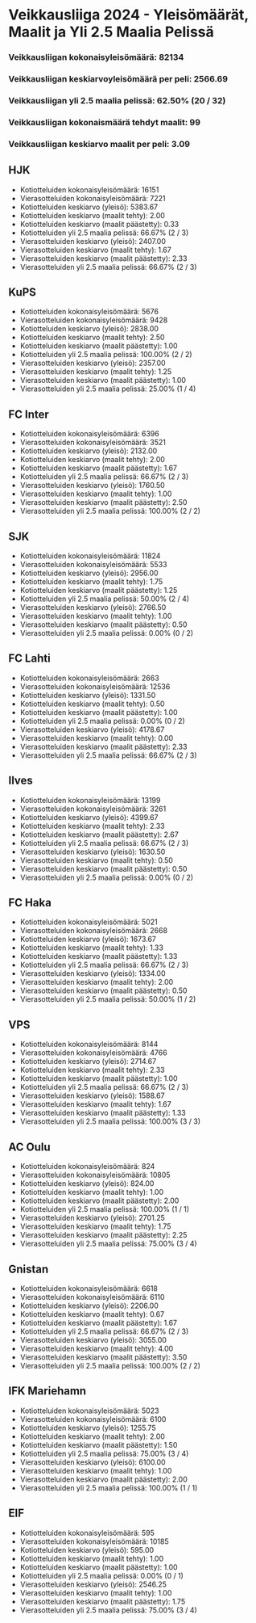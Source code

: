 # Veikkausliiga 2024 - Yleisömäärät, Maalit ja Yli 2.5 Maalia Pelissä

### Veikkausliigan kokonaisyleisömäärä: 82134
### Veikkausliigan keskiarvoyleisömäärä per peli: 2566.69
### Veikkausliigan yli 2.5 maalia pelissä: 62.50% (20 / 32)
### Veikkausliigan kokonaismäärä tehdyt maalit: 99
### Veikkausliigan keskiarvo maalit per peli: 3.09

## HJK
- Kotiotteluiden kokonaisyleisömäärä: 16151
- Vierasotteluiden kokonaisyleisömäärä: 7221
- Kotiotteluiden keskiarvo (yleisö): 5383.67
- Kotiotteluiden keskiarvo (maalit tehty): 2.00
- Kotiotteluiden keskiarvo (maalit päästetty): 0.33
- Kotiotteluiden yli 2.5 maalia pelissä: 66.67% (2 / 3)
- Vierasotteluiden keskiarvo (yleisö): 2407.00
- Vierasotteluiden keskiarvo (maalit tehty): 1.67
- Vierasotteluiden keskiarvo (maalit päästetty): 2.33
- Vierasotteluiden yli 2.5 maalia pelissä: 66.67% (2 / 3)

## KuPS
- Kotiotteluiden kokonaisyleisömäärä: 5676
- Vierasotteluiden kokonaisyleisömäärä: 9428
- Kotiotteluiden keskiarvo (yleisö): 2838.00
- Kotiotteluiden keskiarvo (maalit tehty): 2.50
- Kotiotteluiden keskiarvo (maalit päästetty): 1.00
- Kotiotteluiden yli 2.5 maalia pelissä: 100.00% (2 / 2)
- Vierasotteluiden keskiarvo (yleisö): 2357.00
- Vierasotteluiden keskiarvo (maalit tehty): 1.25
- Vierasotteluiden keskiarvo (maalit päästetty): 1.00
- Vierasotteluiden yli 2.5 maalia pelissä: 25.00% (1 / 4)

## FC Inter
- Kotiotteluiden kokonaisyleisömäärä: 6396
- Vierasotteluiden kokonaisyleisömäärä: 3521
- Kotiotteluiden keskiarvo (yleisö): 2132.00
- Kotiotteluiden keskiarvo (maalit tehty): 2.00
- Kotiotteluiden keskiarvo (maalit päästetty): 1.67
- Kotiotteluiden yli 2.5 maalia pelissä: 66.67% (2 / 3)
- Vierasotteluiden keskiarvo (yleisö): 1760.50
- Vierasotteluiden keskiarvo (maalit tehty): 1.00
- Vierasotteluiden keskiarvo (maalit päästetty): 2.50
- Vierasotteluiden yli 2.5 maalia pelissä: 100.00% (2 / 2)

## SJK
- Kotiotteluiden kokonaisyleisömäärä: 11824
- Vierasotteluiden kokonaisyleisömäärä: 5533
- Kotiotteluiden keskiarvo (yleisö): 2956.00
- Kotiotteluiden keskiarvo (maalit tehty): 1.75
- Kotiotteluiden keskiarvo (maalit päästetty): 1.25
- Kotiotteluiden yli 2.5 maalia pelissä: 50.00% (2 / 4)
- Vierasotteluiden keskiarvo (yleisö): 2766.50
- Vierasotteluiden keskiarvo (maalit tehty): 1.00
- Vierasotteluiden keskiarvo (maalit päästetty): 0.50
- Vierasotteluiden yli 2.5 maalia pelissä: 0.00% (0 / 2)

## FC Lahti
- Kotiotteluiden kokonaisyleisömäärä: 2663
- Vierasotteluiden kokonaisyleisömäärä: 12536
- Kotiotteluiden keskiarvo (yleisö): 1331.50
- Kotiotteluiden keskiarvo (maalit tehty): 0.50
- Kotiotteluiden keskiarvo (maalit päästetty): 1.00
- Kotiotteluiden yli 2.5 maalia pelissä: 0.00% (0 / 2)
- Vierasotteluiden keskiarvo (yleisö): 4178.67
- Vierasotteluiden keskiarvo (maalit tehty): 0.00
- Vierasotteluiden keskiarvo (maalit päästetty): 2.33
- Vierasotteluiden yli 2.5 maalia pelissä: 66.67% (2 / 3)

## Ilves
- Kotiotteluiden kokonaisyleisömäärä: 13199
- Vierasotteluiden kokonaisyleisömäärä: 3261
- Kotiotteluiden keskiarvo (yleisö): 4399.67
- Kotiotteluiden keskiarvo (maalit tehty): 2.33
- Kotiotteluiden keskiarvo (maalit päästetty): 2.67
- Kotiotteluiden yli 2.5 maalia pelissä: 66.67% (2 / 3)
- Vierasotteluiden keskiarvo (yleisö): 1630.50
- Vierasotteluiden keskiarvo (maalit tehty): 0.50
- Vierasotteluiden keskiarvo (maalit päästetty): 0.50
- Vierasotteluiden yli 2.5 maalia pelissä: 0.00% (0 / 2)

## FC Haka
- Kotiotteluiden kokonaisyleisömäärä: 5021
- Vierasotteluiden kokonaisyleisömäärä: 2668
- Kotiotteluiden keskiarvo (yleisö): 1673.67
- Kotiotteluiden keskiarvo (maalit tehty): 1.33
- Kotiotteluiden keskiarvo (maalit päästetty): 1.33
- Kotiotteluiden yli 2.5 maalia pelissä: 66.67% (2 / 3)
- Vierasotteluiden keskiarvo (yleisö): 1334.00
- Vierasotteluiden keskiarvo (maalit tehty): 2.00
- Vierasotteluiden keskiarvo (maalit päästetty): 0.50
- Vierasotteluiden yli 2.5 maalia pelissä: 50.00% (1 / 2)

## VPS
- Kotiotteluiden kokonaisyleisömäärä: 8144
- Vierasotteluiden kokonaisyleisömäärä: 4766
- Kotiotteluiden keskiarvo (yleisö): 2714.67
- Kotiotteluiden keskiarvo (maalit tehty): 2.33
- Kotiotteluiden keskiarvo (maalit päästetty): 1.00
- Kotiotteluiden yli 2.5 maalia pelissä: 66.67% (2 / 3)
- Vierasotteluiden keskiarvo (yleisö): 1588.67
- Vierasotteluiden keskiarvo (maalit tehty): 1.67
- Vierasotteluiden keskiarvo (maalit päästetty): 1.33
- Vierasotteluiden yli 2.5 maalia pelissä: 100.00% (3 / 3)

## AC Oulu
- Kotiotteluiden kokonaisyleisömäärä: 824
- Vierasotteluiden kokonaisyleisömäärä: 10805
- Kotiotteluiden keskiarvo (yleisö): 824.00
- Kotiotteluiden keskiarvo (maalit tehty): 1.00
- Kotiotteluiden keskiarvo (maalit päästetty): 2.00
- Kotiotteluiden yli 2.5 maalia pelissä: 100.00% (1 / 1)
- Vierasotteluiden keskiarvo (yleisö): 2701.25
- Vierasotteluiden keskiarvo (maalit tehty): 1.75
- Vierasotteluiden keskiarvo (maalit päästetty): 2.25
- Vierasotteluiden yli 2.5 maalia pelissä: 75.00% (3 / 4)

## Gnistan
- Kotiotteluiden kokonaisyleisömäärä: 6618
- Vierasotteluiden kokonaisyleisömäärä: 6110
- Kotiotteluiden keskiarvo (yleisö): 2206.00
- Kotiotteluiden keskiarvo (maalit tehty): 0.67
- Kotiotteluiden keskiarvo (maalit päästetty): 1.67
- Kotiotteluiden yli 2.5 maalia pelissä: 66.67% (2 / 3)
- Vierasotteluiden keskiarvo (yleisö): 3055.00
- Vierasotteluiden keskiarvo (maalit tehty): 4.00
- Vierasotteluiden keskiarvo (maalit päästetty): 3.50
- Vierasotteluiden yli 2.5 maalia pelissä: 100.00% (2 / 2)

## IFK Mariehamn
- Kotiotteluiden kokonaisyleisömäärä: 5023
- Vierasotteluiden kokonaisyleisömäärä: 6100
- Kotiotteluiden keskiarvo (yleisö): 1255.75
- Kotiotteluiden keskiarvo (maalit tehty): 2.00
- Kotiotteluiden keskiarvo (maalit päästetty): 1.50
- Kotiotteluiden yli 2.5 maalia pelissä: 75.00% (3 / 4)
- Vierasotteluiden keskiarvo (yleisö): 6100.00
- Vierasotteluiden keskiarvo (maalit tehty): 1.00
- Vierasotteluiden keskiarvo (maalit päästetty): 2.00
- Vierasotteluiden yli 2.5 maalia pelissä: 100.00% (1 / 1)

## EIF
- Kotiotteluiden kokonaisyleisömäärä: 595
- Vierasotteluiden kokonaisyleisömäärä: 10185
- Kotiotteluiden keskiarvo (yleisö): 595.00
- Kotiotteluiden keskiarvo (maalit tehty): 1.00
- Kotiotteluiden keskiarvo (maalit päästetty): 1.00
- Kotiotteluiden yli 2.5 maalia pelissä: 0.00% (0 / 1)
- Vierasotteluiden keskiarvo (yleisö): 2546.25
- Vierasotteluiden keskiarvo (maalit tehty): 1.00
- Vierasotteluiden keskiarvo (maalit päästetty): 1.75
- Vierasotteluiden yli 2.5 maalia pelissä: 75.00% (3 / 4)

